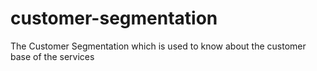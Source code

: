 # customer-segmentation
The Customer Segmentation which is used to know about the customer base of the services 
